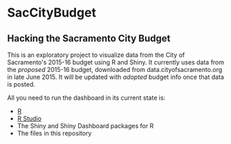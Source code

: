 # SacCityBudget
## Hacking the Sacramento City Budget

This is an exploratory project to visualize data from the City of Sacramento's 2015-16 budget using R and Shiny. It currently uses data from the _proposed_ 2015-16 budget, downloaded from data.cityofsacramento.org in late June 2015. It will be updated with _adopted_ budget info once that data is posted.

All you need to run the dashboard in its current state is:
* [R](http://www.r-project.org/)
* [R Studio](http://www.rstudio.com/)
* The Shiny and Shiny Dashboard packages for R
* The files in this repository
